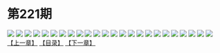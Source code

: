 # 第221期
![](https://mao.mhtupian.com/uploads/img/7563/179978/001.jpg)
![](https://mao.mhtupian.com/uploads/img/7563/179978/002.jpg)
![](https://mao.mhtupian.com/uploads/img/7563/179978/003.jpg)
![](https://mao.mhtupian.com/uploads/img/7563/179978/004.jpg)
![](https://mao.mhtupian.com/uploads/img/7563/179978/005.jpg)
![](https://mao.mhtupian.com/uploads/img/7563/179978/006.jpg)
![](https://mao.mhtupian.com/uploads/img/7563/179978/007.jpg)
![](https://mao.mhtupian.com/uploads/img/7563/179978/008.jpg)
![](https://mao.mhtupian.com/uploads/img/7563/179978/009.jpg)
![](https://mao.mhtupian.com/uploads/img/7563/179978/010.jpg)
![](https://mao.mhtupian.com/uploads/img/7563/179978/011.jpg)
![](https://mao.mhtupian.com/uploads/img/7563/179978/012.jpg)
![](https://mao.mhtupian.com/uploads/img/7563/179978/013.jpg)
![](https://mao.mhtupian.com/uploads/img/7563/179978/014.jpg)
![](https://mao.mhtupian.com/uploads/img/7563/179978/015.jpg)
![](https://mao.mhtupian.com/uploads/img/7563/179978/016.jpg)
![](https://mao.mhtupian.com/uploads/img/7563/179978/017.jpg)
![](https://mao.mhtupian.com/uploads/img/7563/179978/018.jpg)
![](https://mao.mhtupian.com/uploads/img/7563/179978/019.jpg)
![](https://mao.mhtupian.com/uploads/img/7563/179978/020.jpg)
![](https://mao.mhtupian.com/uploads/img/7563/179978/021.jpg)
![](https://mao.mhtupian.com/uploads/img/7563/179978/022.jpg)
![](https://mao.mhtupian.com/uploads/img/7563/179978/023.jpg)
![](https://mao.mhtupian.com/uploads/img/7563/179978/024.jpg)
[【上一章】](./61.md)
[【目录】](./README.md)
[【下一章】](./63.md)
